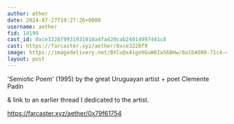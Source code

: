 ```yaml
---
author: æther
date: 2024-07-27T19:27:26+0000
username: aether
fid: 14199
cast_id: 0xce3228f9931931018a4fad20cab24014997441c8
cast: https://farcaster.xyz/aether/0xce3228f9
image: https://imagedelivery.net/BXluQx4ige9GuW0Ia56BHw/8a1b4600-71c4-4f0b-0a91-e5947f9dfc00/original
layout: post
---
```


'Semiotic Poem' (1995)
by the great Uruguayan artist + poet Clemente Padín

& link to an earlier thread I dedicated to the artist.

https://farcaster.xyz/aether/0x79f61754

<img src='https://imagedelivery.net/BXluQx4ige9GuW0Ia56BHw/8a1b4600-71c4-4f0b-0a91-e5947f9dfc00/original' alt='' referrerpolicy='no-referrer'/>
